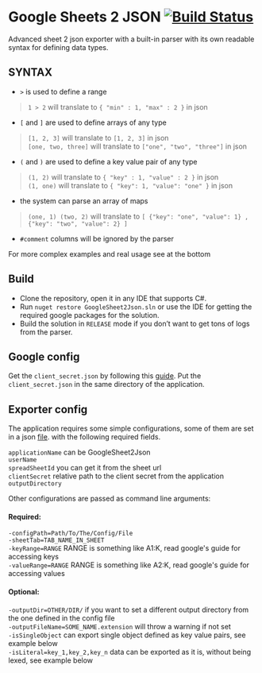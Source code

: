 # Google Sheets 2 JSON [![Build Status](https://travis-ci.org/adizhavo/GoogleSheet2Json.svg?branch=master)](https://travis-ci.org/adizhavo/GoogleSheet2Json)

Advanced sheet 2 json exporter with a built-in parser with its own readable syntax for defining data types.
 
## SYNTAX
 
* ```>``` is used to define a range 
>```1 > 2``` will translate to ```{ "min" : 1, "max" : 2 }``` in json

* ```[``` and ```]``` are used to define arrays of any type
>```[1, 2, 3]``` will translate to ```[1, 2, 3]``` in json <br>
>```[one, two, three]``` will translate to ```["one", "two", "three"]``` in json
 
* ```(``` and ```)``` are used to define a key value pair of any type
>```(1, 2)``` will translate to ```{ "key" : 1, "value" : 2 }``` in json <br>
>```(1, one)``` will translate to ```{ "key": 1, "value": "one" }``` in json
 
* the system can parse an array of maps
>```(one, 1) (two, 2)``` will translate to ```[ {"key": "one", "value": 1} , {"key": "two", "value": 2} ]```
 
* ```#comment``` columns will be ignored by the parser
 
For more complex examples and real usage see at the bottom
 
## Build 

* Clone the repository, open it in any IDE that supports C#.
* Run ```nuget restore GoogleSheet2Json.sln``` or use the IDE for getting the required google packages for the solution.
* Build the solution in ```RELEASE``` mode if you don’t want to get tons of logs from the parser.

## Google config

Get the ```client_secret.json``` by following this [guide](https://developers.google.com/sheets/api/quickstart/dotnet).
Put the ```client_secret.json``` in the same directory of the application.
 
## Exporter config
 
The application requires some simple configurations, some of them are set in a json [file](https://github.com/adizhavo/GoogleSheet2Json/blob/master/appConfig.json). with the following required fields.
 
 ```applicationName``` can be GoogleSheet2Json <br>
 ```userName``` <br>
 ```spreadSheetId``` you can get it from the sheet url <br>
 ```clientSecret``` relative path to the client secret from the application <br>
 ```outputDirectory``` <br>
 
 Other configurations are passed as command line arguments: 
 #### Required:
 ```-configPath=Path/To/The/Config/File``` <br>
 ```-sheetTab=TAB_NAME_IN_SHEET``` <br>
 ```-keyRange=RANGE``` RANGE is something like A1:K, read google's guide for accessing keys <br>
 ```-valueRange=RANGE``` RANGE is something like A2:K, read google's guide for accessing values <br>
 
 #### Optional:
 ```-outputDir=OTHER/DIR/``` if you want to set a different output directory from the one defined in the config file <br>
 ```-outputFileName=SOME_NAME.extension``` will throw a warning if not set <br>
 ```-isSingleObject``` can export single object defined as key value pairs, see example below <br>
 ```-isLiteral=key_1,key_2,key_n``` data can be exported as it is, without being lexed, see example below <br>
